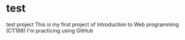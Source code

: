 # test
test project
This is my first project of Introduction to Web programming (CT188)
I'm practicing using GitHub